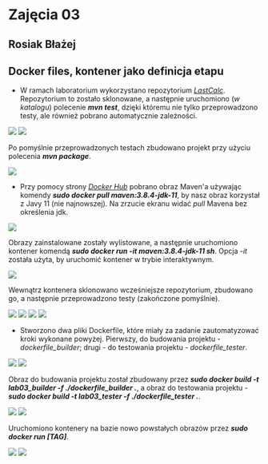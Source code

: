 # Zajęcia 03 
## Rosiak Błażej
## Docker files, kontener jako definicja etapu
- W ramach laboratorium wykorzystano repozytorium *[LastCalc](https://github.com/sanity/LastCalc)*. Repozytorium to zostało sklonowane, a następnie uruchomiono (*w katalogu*) polecenie ***mvn test***, dzięki któremu nie tylko przeprowadzono testy, ale również pobrano automatycznie zależności.

![](1.png)
![](2.png)

Po pomyślnie przeprowadzonych testach zbudowano projekt przy użyciu polecenia ***mvn package***.

![](3.png)

- Przy pomocy strony *[Docker Hub](https://hub.docker.com/_/maven)* pobrano obraz Maven'a używając komendy ***sudo docker pull maven:3.8.4-jdk-11***, by nasz obraz korzystał z Javy 11 (nie najnowszej). Na zrzucie ekranu widać *pull* Mavena bez określenia jdk.

![](4.png)

Obrazy zainstalowane zostały wylistowane, a następnie uruchomiono kontener komendą ***sudo docker run -it maven:3.8.4-jdk-11 sh***. Opcja *-it* została użyta, by uruchomić kontener w trybie interaktywnym.

![](5.png)

Wewnątrz kontenera sklonowano wcześniejsze repozytorium, zbudowano go, a następnie przeprowadzono testy (zakończone pomyślnie).

![](6a.png)
![](6b.png)
![](6c.png)
![](6d.png)

- Stworzono dwa pliki Dockerfile, które miały za zadanie zautomatyzować kroki wykonane powyżej. Pierwszy, do budowania projektu - *dockerfile_builder*; drugi - do testowania projektu - *dockerfile_tester*.

![](7a.png)
![](7b.png)

Obraz do budowania projektu został zbudowany przez ***sudo docker build -t lab03_builder -f ./dockerfile_builder .***, a obraz do testowania projektu - ***sudo docker build -t lab03_tester -f ./dockerfile_tester .***.

![](8a.png)
![](8b.png)

Uruchomiono kontenery na bazie nowo powstałych obrazów przez ***sudo docker run [TAG]***.

![](9a.png)
![](9b.png)
